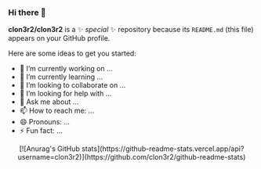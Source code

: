 ### Hi there 👋


**clon3r2/clon3r2** is a ✨ _special_ ✨ repository because its `README.md` (this file) appears on your GitHub profile.

Here are some ideas to get you started:

- 🔭 I’m currently working on ...
- 🌱 I’m currently learning ...
- 👯 I’m looking to collaborate on ...
- 🤔 I’m looking for help with ...
- 💬 Ask me about ...
- 📫 How to reach me: ...
- 😄 Pronouns: ...
- ⚡ Fun fact: ...


<div style='text-align:center'>
[![Anurag's GitHub stats](https://github-readme-stats.vercel.app/api?username=clon3r2)](https://github.com/clon3r2/github-readme-stats)
</div>
